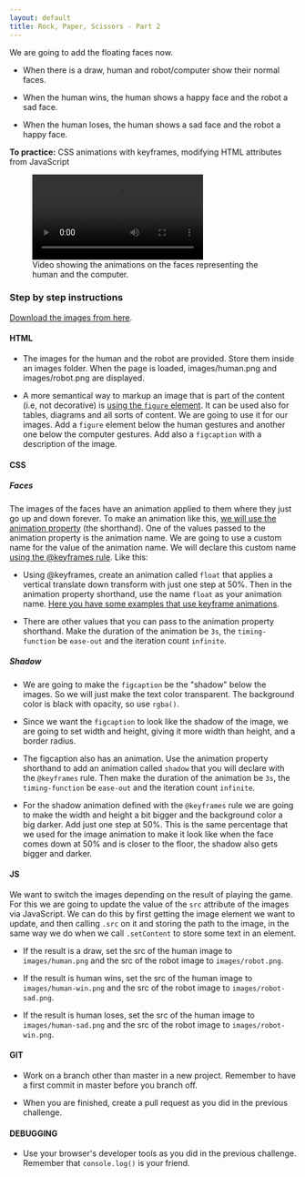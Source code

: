 ```yaml
---
layout: default
title: Rock, Paper, Scissors - Part 2
---
```


We are going to add the floating faces now.

* When there is a draw, human and robot/computer show their normal faces.

* When the human wins, the human shows a happy face and the robot a sad face.

* When the human loses, the human shows a sad face and the robot a happy face.


**To practice:** CSS animations with keyframes, modifying HTML attributes from JavaScript

<figure>
  <video controls>
    <source src="rock-paper-scissors-2.mp4" type="video/mp4">
    Sorry, your browser doesn't support embedded videos.
  </video>

  <figcaption>
    Video showing the animations on the faces representing the human and the computer.
  </figcaption>
</figure>

### Step by step instructions

[Download the images from here](rock-paper-scissors-images.zip).

#### HTML

* The images for the human and the robot are provided. Store them inside an images folder. When the page is loaded, images/human.png and images/robot.png are displayed.

* A more semantical way to markup an image that is part of the content (i.e, not decorative) is [using the `figure` element](https://developer.mozilla.org/en-US/docs/Web/HTML/Element/figure). It can be used also for tables, diagrams and all sorts of content. We are going to use it for our images. Add a `figure` element below the human gestures and another one below the computer gestures. Add also a `figcaption` with a description of the image.

#### CSS

##### Faces

The images of the faces have an animation applied to them where they just go up and down forever. To make an animation like this, [we will use the animation property](https://developer.mozilla.org/en-US/docs/Web/CSS/animation) (the shorthand). One of the values passed to the animation property is the animation name. We are going to use a custom name for the value of the animation name. We will declare this custom name [using the @keyframes rule](https://developer.mozilla.org/en-US/docs/Web/CSS/@keyframes). Like this:

* Using @keyframes, create an animation called `float` that applies a vertical translate down transform with just one step at 50%. Then in the animation property shorthand, use the name `float` as your animation name. [Here you have some examples that use keyframe animations](https://developer.mozilla.org/en-US/docs/Web/CSS/CSS_Animations/Using_CSS_animations).

* There are other values that you can pass to the animation property shorthand. Make the duration of the animation be `3s`, the `timing-function` be `ease-out` and the iteration count `infinite`.

##### Shadow

* We are going to make the `figcaption` be the "shadow" below the images. So we will just make the text color transparent. The background color is black with opacity, so use `rgba()`.

* Since we want the `figcaption` to look like the shadow of the image, we are going to set width and height, giving it more width than height, and a border radius.

* The figcaption also has an animation. Use the animation property shorthand to add an animation called `shadow` that you will declare with the `@keyframes` rule. Then make the duration of the animation be `3s`, the `timing-function` be `ease-out` and the iteration count `infinite`.

* For the shadow animation defined with the `@keyframes` rule we are going to make the width and height a bit bigger and the background color a big darker. Add just one step at 50%. This is the same percentage that we used for the image animation to make it look like when the face comes down at 50% and is closer to the floor, the shadow also gets bigger and darker.


#### JS

We want to switch the images depending on the result of playing the game. For this we are going to update the value of the `src` attribute of the images via JavaScript. We can do this by first getting the image element we want to update, and then calling `.src` on it and storing the path to the image, in the same way we do when we call `.setContent` to store some text in an element.

* If the result is a draw, set the src of the human image to `images/human.png` and the src of the robot image to `images/robot.png`.

* If the result is human wins, set the src of the human image to `images/human-win.png` and the src of the robot image to `images/robot-sad.png`.

* If the result is human loses, set the src of the human image to `images/human-sad.png` and the src of the robot image to `images/robot-win.png`.


#### GIT

* Work on a branch other than master in a new project. Remember to have a first commit in master before you branch off.

* When you are finished, create a pull request as you did in the previous challenge.


#### DEBUGGING

* Use your browser's developer tools as you did in the previous challenge. Remember that `console.log()` is your friend.
